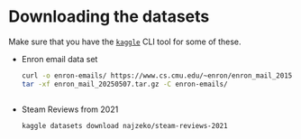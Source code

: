 # Downloading the datasets

Make sure that you have the [`kaggle`](https://github.com/Kaggle/kaggle-api) CLI tool for some of these.

- Enron email data set
  ```sh
  curl -o enron-emails/ https://www.cs.cmu.edu/~enron/enron_mail_20150507.tar.gz
  tar -xf enron_mail_20250507.tar.gz -C enron-emails/
  ```
  ```
  ```

- Steam Reviews from 2021
  ```sh
  kaggle datasets download najzeko/steam-reviews-2021
  ```

